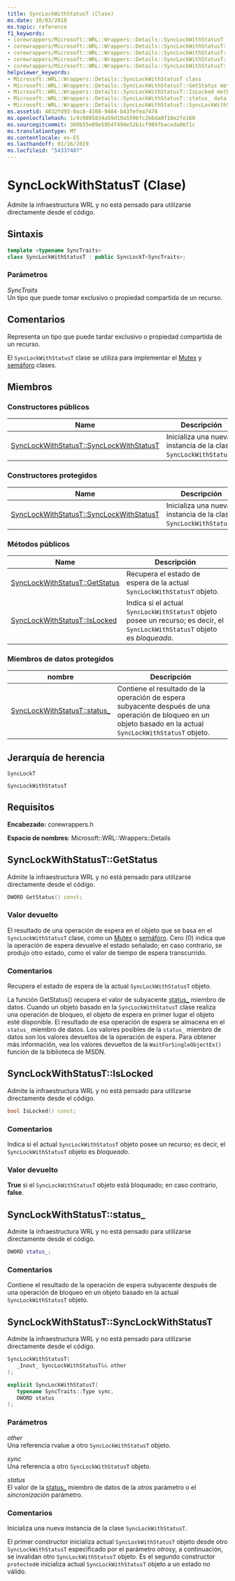 ```yaml
---
title: SyncLockWithStatusT (Clase)
ms.date: 10/03/2018
ms.topic: reference
f1_keywords:
- corewrappers/Microsoft::WRL::Wrappers::Details::SyncLockWithStatusT
- corewrappers/Microsoft::WRL::Wrappers::Details::SyncLockWithStatusT::GetStatus
- corewrappers/Microsoft::WRL::Wrappers::Details::SyncLockWithStatusT::IsLocked
- corewrappers/Microsoft::WRL::Wrappers::Details::SyncLockWithStatusT::status_
- corewrappers/Microsoft::WRL::Wrappers::Details::SyncLockWithStatusT::SyncLockWithStatusT
helpviewer_keywords:
- Microsoft::WRL::Wrappers::Details::SyncLockWithStatusT class
- Microsoft::WRL::Wrappers::Details::SyncLockWithStatusT::GetStatus method
- Microsoft::WRL::Wrappers::Details::SyncLockWithStatusT::IsLocked method
- Microsoft::WRL::Wrappers::Details::SyncLockWithStatusT::status_ data member
- Microsoft::WRL::Wrappers::Details::SyncLockWithStatusT::SyncLockWithStatusT, constructor
ms.assetid: 4832fd93-0ac8-4168-9404-b43fefea7476
ms.openlocfilehash: 1c9c0805834a59d10a559bfc2b6da0f10e2fe160
ms.sourcegitcommit: 360b55e89e5954f494e52b1cf989fbaceda06f1c
ms.translationtype: MT
ms.contentlocale: es-ES
ms.lasthandoff: 01/16/2019
ms.locfileid: "54337487"
---
```

# <a name="synclockwithstatust-class"></a>SyncLockWithStatusT (Clase)

Admite la infraestructura WRL y no está pensado para utilizarse directamente desde el código.

## <a name="syntax"></a>Sintaxis

```cpp
template <typename SyncTraits>
class SyncLockWithStatusT : public SyncLockT<SyncTraits>;
```

### <a name="parameters"></a>Parámetros

*SyncTraits*<br/>
Un tipo que puede tomar exclusivo o propiedad compartida de un recurso.

## <a name="remarks"></a>Comentarios

Representa un tipo que puede tardar exclusivo o propiedad compartida de un recurso.

El `SyncLockWithStatusT` clase se utiliza para implementar el [Mutex](mutex-class.md) y [semáforo](semaphore-class.md) clases.

## <a name="members"></a>Miembros

### <a name="public-constructors"></a>Constructores públicos

Name                                                             | Descripción
---------------------------------------------------------------- | --------------------------------------------------------------
[SyncLockWithStatusT::SyncLockWithStatusT](#synclockwithstatust) | Inicializa una nueva instancia de la clase `SyncLockWithStatusT`.

### <a name="protected-constructors"></a>Constructores protegidos

Name                                                             | Descripción
---------------------------------------------------------------- | --------------------------------------------------------------
[SyncLockWithStatusT::SyncLockWithStatusT](#synclockwithstatust) | Inicializa una nueva instancia de la clase `SyncLockWithStatusT`.

### <a name="public-methods"></a>Métodos públicos

Name                                         | Descripción
-------------------------------------------- | ----------------------------------------------------------------------------------------------------------------------------------
[SyncLockWithStatusT::GetStatus](#getstatus) | Recupera el estado de espera de la actual `SyncLockWithStatusT` objeto.
[SyncLockWithStatusT::IsLocked](#islocked)   | Indica si el actual `SyncLockWithStatusT` objeto posee un recurso; es decir, el `SyncLockWithStatusT` objeto es *bloqueado*.

### <a name="protected-data-members"></a>Miembros de datos protegidos

nombre                                    | Descripción
--------------------------------------- | ----------------------------------------------------------------------------------------------------------------------------------------
[SyncLockWithStatusT::status_](#status) | Contiene el resultado de la operación de espera subyacente después de una operación de bloqueo en un objeto basado en la actual `SyncLockWithStatusT` objeto.

## <a name="inheritance-hierarchy"></a>Jerarquía de herencia

`SyncLockT`

`SyncLockWithStatusT`

## <a name="requirements"></a>Requisitos

**Encabezado:** corewrappers.h

**Espacio de nombres**: Microsoft::WRL::Wrappers::Details

## <a name="getstatus"></a>SyncLockWithStatusT::GetStatus

Admite la infraestructura WRL y no está pensado para utilizarse directamente desde el código.

```cpp
DWORD GetStatus() const;
```

### <a name="return-value"></a>Valor devuelto

El resultado de una operación de espera en el objeto que se basa en el `SyncLockWithStatusT` clase, como un [Mutex](mutex-class.md) o [semáforo](semaphore-class.md). Cero (0) indica que la operación de espera devuelve el estado señalado; en caso contrario, se produjo otro estado, como el valor de tiempo de espera transcurrido.

### <a name="remarks"></a>Comentarios

Recupera el estado de espera de la actual `SyncLockWithStatusT` objeto.

La función GetStatus() recupera el valor de subyacente [status_](#status) miembro de datos. Cuando un objeto basado en la `SyncLockWithStatusT` clase realiza una operación de bloqueo, el objeto de espera en primer lugar el objeto esté disponible. El resultado de esa operación de espera se almacena en el `status_` miembro de datos. Los valores posibles de la `status_` miembro de datos son los valores devueltos de la operación de espera. Para obtener más información, vea los valores devueltos de la `WaitForSingleObjectEx()` función de la biblioteca de MSDN.

## <a name="islocked"></a>SyncLockWithStatusT::IsLocked

Admite la infraestructura WRL y no está pensado para utilizarse directamente desde el código.

```cpp
bool IsLocked() const;
```

### <a name="remarks"></a>Comentarios

Indica si el actual `SyncLockWithStatusT` objeto posee un recurso; es decir, el `SyncLockWithStatusT` objeto es *bloqueado*.

### <a name="return-value"></a>Valor devuelto

**True** si el `SyncLockWithStatusT` objeto está bloqueado; en caso contrario, **false**.

## <a name="status"></a>SyncLockWithStatusT::status_

Admite la infraestructura WRL y no está pensado para utilizarse directamente desde el código.

```cpp
DWORD status_;
```

### <a name="remarks"></a>Comentarios

Contiene el resultado de la operación de espera subyacente después de una operación de bloqueo en un objeto basado en la actual `SyncLockWithStatusT` objeto.

## <a name="synclockwithstatust"></a>SyncLockWithStatusT::SyncLockWithStatusT

Admite la infraestructura WRL y no está pensado para utilizarse directamente desde el código.

```cpp
SyncLockWithStatusT(
   _Inout_ SyncLockWithStatusT&& other
);

explicit SyncLockWithStatusT(
   typename SyncTraits::Type sync,
   DWORD status
);
```

### <a name="parameters"></a>Parámetros

*other*<br/>
Una referencia rvalue a otro `SyncLockWithStatusT` objeto.

*sync*<br/>
Una referencia a otro `SyncLockWithStatusT` objeto.

*status*<br/>
El valor de la [status_](#status) miembro de datos de la *otros* parámetro o el *sincronización* parámetro.

### <a name="remarks"></a>Comentarios

Inicializa una nueva instancia de la clase `SyncLockWithStatusT`.

El primer constructor inicializa actual `SyncLockWithStatusT` objeto desde otro `SyncLockWithStatusT` especificado por el parámetro *otros*y, a continuación, se invalidan otro `SyncLockWithStatusT` objeto. Es el segundo constructor `protected`e inicializa actual `SyncLockWithStatusT` objeto a un estado no válido.

